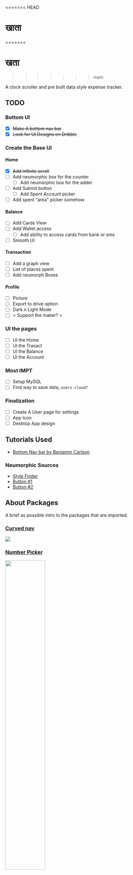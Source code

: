<<<<<<< HEAD
# खाता
=======
# खता
>>>>>>> main

A clock scroller and pre built data style expense tracker.

## TODO

### Bottom UI

- [x] ~~Make A bottom nav bar~~
- [x] ~~Look for UI Designs on Dribble~~

### Create the Base UI

#### Home

- [x] ~~Add infinite scroll~~
- [ ] Add neumorphic box for the counter
  - [ ] Add neumorphic box for the adder
- [ ] Add Submit button
  - [ ] Add Spent Account picker
- [ ] Add spent "area" picker somehow

#### Balance

- [ ] Add Cards View
- [ ] Add Wallet access
  - [ ] Add ability to access cards from bank or sms
- [ ] Smooth UI

#### Transaction

- [ ] Add a graph view
- [ ] List of places spent
- [ ] Add neumorph Boxes

#### Profile

- [ ] Picture
- [ ] Export to drive option
- [ ] Dark n Light Mode
- [ ] < Support the maker? >

### UI the pages

- [ ] UI the Home
- [ ] UI the Trasact
- [ ] UI the Balance
- [ ] UI the Account

### Most IMPT

- [ ] Setup MySQL
- [ ] Find way to save data, `users cloud?`

### Finalization

- [ ] Create A User page for settings
- [ ] App Icon
- [ ] Desktop App design

## Tutorials Used

- [Bottom Nav bar by Benjamin Carlson](https://youtu.be/WG4y47qGPX4)

### Neumorphic Sources

- [Style Finder](https://neumorphism.io)
- [Button #1](https://youtu.be/A2Bbhr3DGd0)
- [Button #2](https://youtu.be/eV1UNxgJvPI)

## About Packages

A brief as possible intro to the packages that are imported.

### [Curved nav](https://pub.dev/packages/curved_navigation_bar)

<img src="https://github.com/rafalbednarczuk/curved_navigation_bar/raw/master/example.gif">

### [Number Picker](https://pub.dev/packages/numberpicker/)

<img src="https://user-images.githubusercontent.com/16286046/110208631-aabb8480-7e88-11eb-8a92-4e77636965ce.gif" width="50%">
